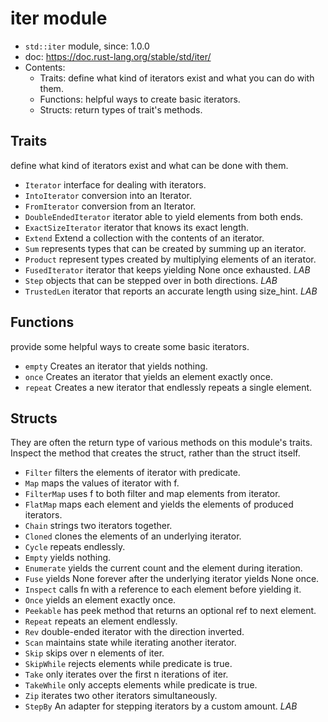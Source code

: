 # iter module

- `std::iter` module, since: 1.0.0
- doc: https://doc.rust-lang.org/stable/std/iter/
- Contents:
  - Traits: define what kind of iterators exist and what you can do with them.
  - Functions: helpful ways to create basic iterators.
  - Structs: return types of trait's methods.



## Traits
define what kind of iterators exist and what can be done with them.

- `Iterator` interface for dealing with iterators.
- `IntoIterator` conversion into an Iterator.
- `FromIterator` conversion from an Iterator.
- `DoubleEndedIterator` iterator able to yield elements from both ends.
- `ExactSizeIterator` iterator that knows its exact length.
- `Extend` Extend a collection with the contents of an iterator.
- `Sum` represents types that can be created by summing up an iterator.
- `Product` represent types created by multiplying elements of an iterator.
- `FusedIterator` iterator that keeps yielding None once exhausted. _LAB_
- `Step` objects that can be stepped over in both directions. _LAB_
- `TrustedLen` iterator that reports an accurate length using size_hint. _LAB_


## Functions
provide some helpful ways to create some basic iterators.

- `empty`  Creates an iterator that yields nothing.
- `once`   Creates an iterator that yields an element exactly once.
- `repeat` Creates a new iterator that endlessly repeats a single element.


## Structs
They are often the return type of various methods on this module's traits. Inspect the method that creates the struct, rather than the struct itself.

- `Filter` filters the elements of iterator with predicate.
- `Map` maps the values of iterator with f.
- `FilterMap` uses f to both filter and map elements from iterator.
- `FlatMap` maps each element and yields the elements of produced iterators.
- `Chain` strings two iterators together.
- `Cloned` clones the elements of an underlying iterator.
- `Cycle` repeats endlessly.
- `Empty` yields nothing.
- `Enumerate` yields the current count and the element during iteration.
- `Fuse` yields None forever after the underlying iterator yields None once.
- `Inspect` calls fn with a reference to each element before yielding it.
- `Once` yields an element exactly once.
- `Peekable` has peek method that returns an optional ref to next element.
- `Repeat` repeats an element endlessly.
- `Rev` double-ended iterator with the direction inverted.
- `Scan` maintains state while iterating another iterator.
- `Skip` skips over n elements of iter.
- `SkipWhile` rejects elements while predicate is true.
- `Take` only iterates over the first n iterations of iter.
- `TakeWhile` only accepts elements while predicate is true.
- `Zip` iterates two other iterators simultaneously.
- `StepBy` An adapter for stepping iterators by a custom amount. _LAB_

